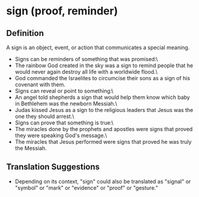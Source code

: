 # sign (proof, reminder)

## Definition

A sign is an object, event, or action that communicates a special meaning.

* Signs can be reminders of something that was promised:\\
* The rainbow God created in the sky was a sign to remind people that he would never again destroy all life with a worldwide flood.\\
* God commanded the Israelites to circumcise their sons as a sign of his covenant with them.
* Signs can reveal or point to something:\\
* An angel told shepherds a sign that would help them know which baby in Bethlehem was the newborn Messiah.\\
* Judas kissed Jesus as a sign to the religious leaders that Jesus was the one they should arrest.\\
* Signs can prove that something is true:\\
* The miracles done by the prophets and apostles were signs that proved they were speaking God's message.\\
* The miracles that Jesus performed were signs that proved he was truly the Messiah.


## Translation Suggestions



* Depending on its context, "sign" could also be translated as "signal" or "symbol" or "mark" or "evidence" or "proof" or "gesture."